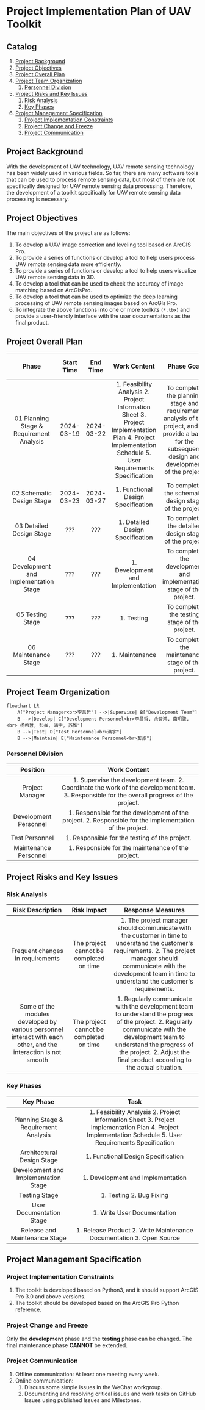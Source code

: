 # Project Implementation Plan of UAV Toolkit

## Catalog

1. [Project Background](#project-background)
2. [Project Objectives](#project-objectives)
3. [Project Overall Plan](#project-overall-plan)
4. [Project Team Organization](#project-team-organization)
    1. [Personnel Division](#personnel-division)
5. [Project Risks and Key Issues](#project-risks-and-key-issues)
    1. [Risk Analysis](#risk-analysis)
    2. [Key Phases](#key-phases)
6. [Project Management Specification](#project-management-specification)
    1. [Project Implementation Constraints](#project-implementation-constraints)
    2. [Project Change and Freeze](#project-change-and-freeze)
    3. [Project Communication](#project-communication)

## Project Background

With the development of UAV technology, UAV remote sensing technology has been widely used in various fields.
So far, there are many software tools that can be used to process remote sensing data,
but most of them are not specifically designed for UAV remote sensing data processing.
Therefore, the development of a toolkit specifically for UAV remote sensing data processing is necessary.

## Project Objectives

The main objectives of the project are as follows:

1. To develop a UAV image correction and leveling tool based on ArcGIS Pro.
2. To provide a series of functions or develop a tool to help users process UAV remote sensing data more efficiently.
3. To provide a series of functions or develop a tool to help users visualize UAV remote sensing data in 3D.
4. To develop a tool that can be used to check the accuracy of image matching based on ArcGisPro.
5. To develop a tool that can be used to optimize the deep learning processing of UAV remote sensing images based on
   ArcGls Pro.
6. To integrate the above functions into one or more toolkits (`*.tbx`) and provide a user-friendly interface with the
   user documentations as the final product.

## Project Overall Plan

[//]: # (TODO 负责人需要根据实际情况更改)

|                   Phase                   | Start Time |  End Time  |                                                                       Work Content                                                                        |                                                                        Phase Goal                                                                        | Person in Charge |
|:-----------------------------------------:|:----------:|:----------:|:---------------------------------------------------------------------------------------------------------------------------------------------------------:|:--------------------------------------------------------------------------------------------------------------------------------------------------------:|:----------------:|
| 01 Planning Stage \& Requirement Analysis | 2024-03-19 | 2024-03-22 | 1. Feasibility Analysis 2. Project Information Sheet 3. Project Implementation Plan 4. Project Implementation Schedule 5. User Requirements Specification | To complete the planning stage and requirement analysis of the project, and to provide a basis for the subsequent design and development of the project. |       ALL        |
|         02 Schematic Design Stage         | 2024-03-23 | 2024-03-27 |                                                            1. Functional Design Specification                                                             |                                                  To complete the schematic design stage of the project.                                                  |     李昌哲, 佘誉鸿     |
|         03 Detailed Design Stage          |    ???     |    ???     |                                                             1. Detailed Design Specification                                                              |                                                  To complete the detailed design stage of the project.                                                   |       ALL        |
|  04 Development and Implementation Stage  |    ???     |    ???     |                                                             1. Development and Implementation                                                             |                                           To complete the development and implementation stage of the project.                                           |       ALL        |
|             05 Testing Stage              |    ???     |    ???     |                                                                        1. Testing                                                                         |                                                      To complete the testing stage of the project.                                                       |      满宇, 苏雅      |
|           06 Maintenance Stage            |    ???     |    ???     |                                                                      1. Maintenance                                                                       |                                                    To complete the maintenance stage of the project.                                                     |        彭焱        |

## Project Team Organization

```mermaid
flowchart LR
    A["Project Manager<br>李昌哲"] -->|Supervise| B["Development Team"]
    B -->|Develop| C["Development Personnel<br>李昌哲, 佘誉鸿, 南明骏,<br> 杨希哲, 彭焱, 满宇, 苏雅"]
    B -->|Test| D["Test Personnel<br>满宇"]
    B -->|Maintain| E["Maintenance Personnel<br>彭焱"]
```

### Personnel Division

|       Position        |                                                                Work Content                                                                |
|:---------------------:|:------------------------------------------------------------------------------------------------------------------------------------------:|
|    Project Manager    | 1. Supervise the development team. 2. Coordinate the work of the development team. 3. Responsible for the overall progress of the project. |
| Development Personnel |                  1. Responsible for the development of the project. 2. Responsible for the implementation of the project.                  |
|    Test Personnel     |                                               1. Responsible for the testing of the project.                                               |
| Maintenance Personnel |                                             1. Responsible for the maintenance of the project.                                             |

## Project Risks and Key Issues

### Risk Analysis

|                                                Risk Description                                                |               Risk Impact               |                                                                                                                     Response Measures                                                                                                                      |
|:--------------------------------------------------------------------------------------------------------------:|:---------------------------------------:|:----------------------------------------------------------------------------------------------------------------------------------------------------------------------------------------------------------------------------------------------------------:|
|                                        Frequent changes in requirements                                        | The project cannot be completed on time |           1. The project manager should communicate with the customer in time to understand the customer's requirements. 2. The project manager should communicate with the development team in time to understand the customer's requirements.            |
| Some of the modules developed by various personnel interact with each other, and the interaction is not smooth | The project cannot be completed on time | 1. Regularly communicate with the development team to understand the progress of the project. 2. Regularly communicate with the development team to understand the progress of the project. 2. Adjust the final product according to the actual situation. |

### Key Phases

|               Key Phase                |                                                                           Task                                                                            |
|:--------------------------------------:|:---------------------------------------------------------------------------------------------------------------------------------------------------------:|
| Planning Stage \& Requirement Analysis | 1. Feasibility Analysis 2. Project Information Sheet 3. Project Implementation Plan 4. Project Implementation Schedule 5. User Requirements Specification |
|       Architectural Design Stage       |                                                            1. Functional Design Specification                                                             |
|  Development and Implementation Stage  |                                                             1. Development and Implementation                                                             |
|             Testing Stage              |                                                                 1. Testing 2. Bug Fixing                                                                  |
|        User Documentation Stage        |                                                                1. Write User Documentation                                                                |
|     Release and Maintenance Stage      |                                           1. Release Product 2. Write Maintenance Documentation 3. Open Source                                            |

## Project Management Specification

### Project Implementation Constraints

1. The toolkit is developed based on Python3, and it should support ArcGIS Pro 3.0 and above versions.
2. The toolkit should be developed based on the ArcGIS Pro Python reference.

### Project Change and Freeze

Only the **development** phase and the **testing** phase can be changed.
The final maintenance phase **CANNOT** be extended.

### Project Communication

1. Offline communication: At least one meeting every week.
2. Online communication:
    1. Discuss some simple issues in the WeChat workgroup.
    2. Documenting and resolving critical issues and work tasks on GitHub Issues using published Issues and Milestones.